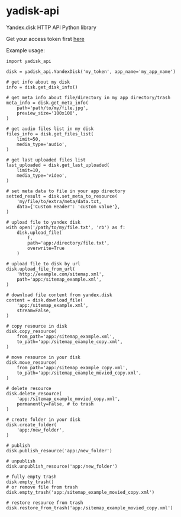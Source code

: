 # yadisk-api
Yandex.disk HTTP API Python library

Get your access token first [here](https://tech.yandex.ru/disk/api/concepts/quickstart-docpage/)

Example usage:

    import yadisk_api

    disk = yadisk_api.YandexDisk('my_token', app_name='my_app_name')

    # get info about my disk
    info = disk.get_disk_info()

    # get meta info about file/directory in my app directory/trash
    meta_info = disk.get_meta_info(
        path='path/to/my/file.jpg',
        preview_size='100x100',
    )

    # get audio files list in my disk
    files_info = disk.get_files_list(
        limit=50,
        media_type='audio',
    )

    # get last uploaded files list
    last_uploaded = disk.get_last_uploaded(
        limit=10,
        media_type='video',
    )

    # set meta data to file in your app directory
    setted_result = disk.set_meta_to_resource(
        'my/file/to/extra/meta/data.txt,
        data={'Custom Header': 'custom value'},
    )

    # upload file to yandex disk
    with open('/path/to/my/file.txt', 'rb') as f:
        disk.upload_file(
            f,
            path='app:/directory/file.txt',
            overwrite=True
        )

    # upload file to disk by url
    disk.upload_file_from_url(
        'http://example.com/sitemap.xml',
        path='app:/sitemap_example.xml',
    )

    # download file content from yandex.disk
    content = disk.download_file(
        'app:/sitemap_example.xml',
        stream=False,
    )

    # copy resource in disk
    disk.copy_resource(
        from_path='app:/sitemap_example.xml',
        to_path='app:/sitemap_example_copy.xml',
    )

    # move resource in your disk
    disk.move_resource(
        from_path='app:/sitemap_example_copy.xml',
        to_path='app:/sitemap_example_movied_copy.xml',
    )

    # delete resource
    disk.delete_resource(
        'app:/sitemap_example_movied_copy.xml',
        permanently=False, # to trash
    )

    # create folder in your disk
    disk.create_folder(
        'app:/new_folder',
    )

    # publish
    disk.publish_resource('app:/new_folder')

    # unpublish
    disk.unpublish_resource('app:/new_folder')

    # fully empty trash
    disk.empty_trash()
    # or remove file from trash
    disk.empty_trash('app:/sitemap_example_movied_copy.xml')

    # restore resource from trash
    disk.restore_from_trash('app:/sitemap_example_movied_copy.xml')

